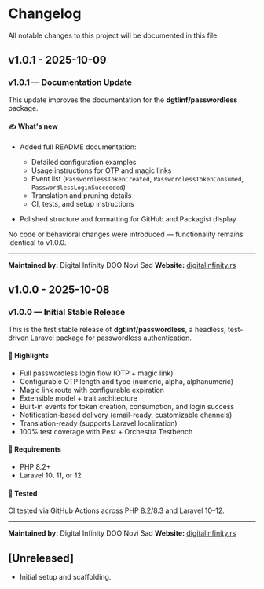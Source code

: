 # Changelog

All notable changes to this project will be documented in this file.

## v1.0.1 - 2025-10-09

### v1.0.1 — Documentation Update

This update improves the documentation for the **dgtlinf/passwordless** package.

#### ✍️ What's new

- Added full README documentation:
  - Detailed configuration examples
  - Usage instructions for OTP and magic links
  - Event list (`PasswordlessTokenCreated`, `PasswordlessTokenConsumed`, `PasswordlessLoginSucceeded`)
  - Translation and pruning details
  - CI, tests, and setup instructions
  
- Polished structure and formatting for GitHub and Packagist display

No code or behavioral changes were introduced — functionality remains identical to v1.0.0.


---

**Maintained by:** Digital Infinity DOO Novi Sad
**Website:** [digitalinfinity.rs](https://www.digitalinfinity.rs)

## v1.0.0 - 2025-10-08

### v1.0.0 — Initial Stable Release

This is the first stable release of **dgtlinf/passwordless**, a headless, test-driven Laravel package for passwordless authentication.

#### 🚀 Highlights

- Full passwordless login flow (OTP + magic link)
- Configurable OTP length and type (numeric, alpha, alphanumeric)
- Magic link route with configurable expiration
- Extensible model + trait architecture
- Built-in events for token creation, consumption, and login success
- Notification-based delivery (email-ready, customizable channels)
- Translation-ready (supports Laravel localization)
- 100% test coverage with Pest + Orchestra Testbench

#### 🧩 Requirements

- PHP 8.2+
- Laravel 10, 11, or 12

#### 🧪 Tested

CI tested via GitHub Actions across PHP 8.2/8.3 and Laravel 10–12.


---

**Maintained by:** Digital Infinity DOO Novi Sad
**Website:** [digitalinfinity.rs](https://www.digitalinfinity.rs)

## [Unreleased]

- Initial setup and scaffolding.
